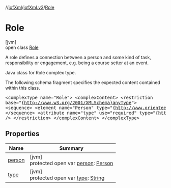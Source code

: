 //[iofXml](../../../index.md)/[iofXml.v3](../index.md)/[Role](index.md)

# Role

[jvm]\
open class [Role](index.md)

A role defines a connection between a person and some kind of task, responsibility or engagement, e.g. being a course setter at an event. <p>Java class for Role complex type. <p>The following schema fragment specifies the expected content contained within this class. <pre> &lt;complexType name="Role"&gt; &lt;complexContent&gt; &lt;restriction base="{http://www.w3.org/2001/XMLSchema}anyType"&gt; &lt;sequence&gt; &lt;element name="Person" type="{http://www.orienteering.org/datastandard/3.0}Person"/&gt; &lt;/sequence&gt; &lt;attribute name="type" use="required" type="{http://www.w3.org/2001/XMLSchema}string" /&gt; &lt;/restriction&gt; &lt;/complexContent&gt; &lt;/complexType&gt; </pre>

## Properties

| Name | Summary |
|---|---|
| [person](person.md) | [jvm]<br>protected open var [person](person.md): [Person](../-person/index.md) |
| [type](type.md) | [jvm]<br>protected open var [type](type.md): [String](https://docs.oracle.com/javase/8/docs/api/java/lang/String.html) |
